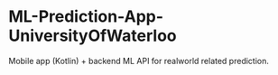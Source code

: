 # ML-Prediction-App-UniversityOfWaterloo
Mobile app (Kotlin) + backend ML API for realworld related prediction.
